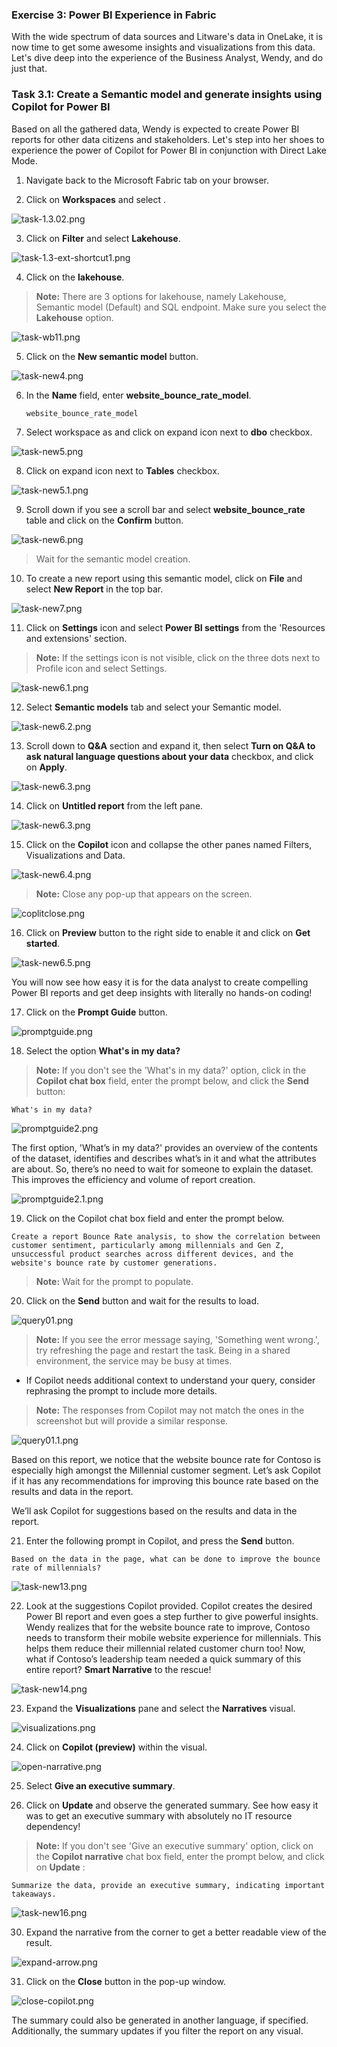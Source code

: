 
### Exercise 3: Power BI Experience in Fabric

With the wide spectrum of data sources and Litware's data in OneLake, it is now time to get some awesome insights and visualizations from this data. Let's dive deep into the experience of the Business Analyst, Wendy, and do just that.
 
### Task 3.1: Create a Semantic model and generate insights using Copilot for Power BI

Based on all the gathered data, Wendy is expected to create Power BI reports for other data citizens and stakeholders. Let's step into her shoes to experience the power of Copilot for Power BI in conjunction with Direct Lake Mode.

1. Navigate back to the Microsoft Fabric tab on your browser.

2. Click on **Workspaces** and select **<inject key= "WorkspaceName" enableCopy="true"/>**.

![task-1.3.02.png](media/labMedia/task-1.3.02.png)

3. Click on **Filter** and select **Lakehouse**.

![task-1.3-ext-shortcut1.png](media/labMedia/task-1.3-ext-shortcut1.png)

4. Click on the **lakehouse**.

>**Note:** There are 3 options for lakehouse, namely Lakehouse, Semantic model (Default) and SQL endpoint. Make sure you select the **Lakehouse** option.

![task-wb11.png](media/labMedia/task-wb11.png)

5. Click on the **New semantic model** button. 

![task-new4.png](media/labMedia/task-new4.png)

6. In the **Name** field, enter **website_bounce_rate_model**.

   ```BASH
   website_bounce_rate_model
   ```

8. Select workspace as **<inject key= "WorkspaceName" enableCopy="true"/>** and click on expand icon next to **dbo** checkbox.

![task-new5.png](media/labMedia/task-new5.png)

8. Click on expand icon next to **Tables** checkbox.

![task-new5.1.png](media/labMedia/task-new5.1.png)

9. Scroll down if you see a scroll bar and select **website_bounce_rate** table and click on the **Confirm** button. 

![task-new6.png](media/labMedia/task-new6.png)

>Wait for the semantic model creation.

10. To create a new report using this semantic model, click on **File** and select **New Report** in the top bar.
 
![task-new7.png](media/labMedia/f44.png)

11. Click on **Settings** icon and select **Power BI settings** from the 'Resources and extensions' section.

>**Note:** If the settings icon is not visible, click on the three dots next to Profile icon and select Settings.


![task-new6.1.png](media/labMedia/task-new6.1.png)

12. Select **Semantic models** tab and select your Semantic model.

![task-new6.2.png](media/labMedia/task-new6.2.png)

13. Scroll down to **Q&A** section and expand it, then select **Turn on Q&A to ask natural language questions about your data** checkbox, and click on **Apply**.

![task-new6.3.png](media/labMedia/task-new6.3.png)

14. Click on **Untitled report** from the left pane.

![task-new6.3.png](media/labMedia/qna1.png)

15. Click on the **Copilot** icon and collapse the other panes named Filters, Visualizations and Data.

![task-new6.4.png](media/labMedia/task-new6.4.png)

>**Note:** Close any pop-up that appears on the screen.

![coplitclose.png](media/labMedia/coplitclose.png)

16. Click on **Preview** button to the right side to enable it and click on **Get started**.

![task-new6.5.png](media/labMedia/task-new6.5.png)

You will now see how easy it is for the data analyst to create compelling Power BI reports and get deep insights with literally no hands-on coding!
	
17. Click on the **Prompt Guide** button.

![promptguide.png](media/labMedia/promptguide.png)  

18. Select the option **What's in my data?**

> **Note:** If you don't see the 'What's in my data?' option, click in the **Copilot chat box** field, enter the prompt below, and click the **Send** button: 

```
What's in my data?
```

![promptguide2.png](media/labMedia/promptguide2.png)

The first option, 'What’s in my data?' provides an overview of the contents of the dataset, identifies and describes what’s in it and what the attributes are about. So, there’s no need to wait for someone to explain the dataset. This improves the efficiency and volume of report creation.

![promptguide2.1.png](media/labMedia/promptguide2.1.png)

19. Click on the Copilot chat box field and enter the prompt below.

```
Create a report Bounce Rate analysis, to show the correlation between customer sentiment, particularly among millennials and Gen Z, unsuccessful product searches across different devices, and the website's bounce rate by customer generations.
```  

>**Note:** Wait for the prompt to populate.

20. Click on the **Send** button and wait for the results to load. 

![query01.png](media/labMedia/query01.png)
	
>**Note:** If you see the error message saying, 'Something went wrong.', try refreshing the page and restart the task. Being in a shared environment, the service may be busy at times.
- If Copilot needs additional context to understand your query, consider rephrasing the prompt to include more details.

>**Note:** The responses from Copilot may not match the ones in the screenshot but will provide a similar response.

![query01.1.png](media/labMedia/query01.1.png)

Based on this report, we notice that the website bounce rate for Contoso is especially high amongst the Millennial customer segment. Let’s ask Copilot if it has any recommendations for improving this bounce rate based on the results and data in the report.

We’ll ask Copilot for suggestions based on the results and data in the report. 

21. Enter the following prompt in Copilot, and press the **Send** button.

```
Based on the data in the page, what can be done to improve the bounce rate of millennials?
```

	
![task-new13.png](media/labMedia/task-new13.png)
	
22. Look at the suggestions Copilot provided. Copilot creates the desired Power BI report and even goes a step further to give powerful insights. Wendy realizes that for the website bounce rate to improve, Contoso needs to transform their mobile website experience for millennials. This helps them reduce their millennial related customer churn too! Now, what if Contoso’s leadership team needed a quick summary of this entire report? **Smart Narrative** to the rescue! 
	
![task-new14.png](media/labMedia/task-new14.png)
	
23. Expand the **Visualizations** pane and select the **Narratives** visual. 

![visualizations.png](media/labMedia/visualizations.png)

24. Click on **Copilot (preview)** within the visual.

![open-narrative.png](media/labMedia/open-narrative.png)
	
25. Select **Give an executive summary**. 

26. Click on **Update** and observe the generated summary. See how easy it was to get an executive summary with absolutely no IT resource dependency!
 
>**Note:** If you don't see 'Give an executive summary' option, click on the **Copilot narrative** chat box field, enter the prompt below, and click on **Update** :

```
Summarize the data, provide an executive summary, indicating important takeaways.
```

![task-new16.png](media/labMedia/task-new16.png)

30. Expand the narrative from the corner to get a better readable view of the result.

![expand-arrow.png](media/labMedia/expand-arrow.png)

31. Click on the **Close** button in the pop-up window.

![close-copilot.png](media/labMedia/close-copilot.png)
	
The summary could also be generated in another language, if specified. Additionally, the summary updates if you filter the report on any visual.
